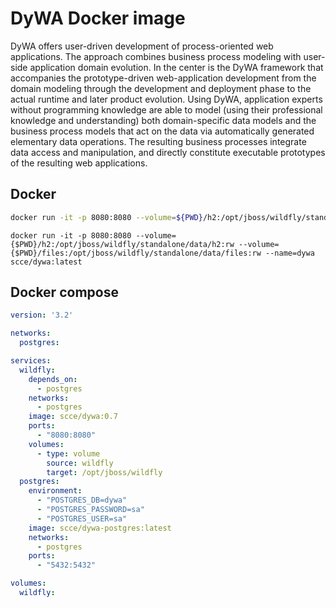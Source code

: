 # DyWA Docker image 

DyWA offers user-driven development of process-oriented web applications. The approach combines business process modeling with user-side application domain evolution. In the center is the DyWA framework that accompanies the prototype-driven web-application development from the domain modeling through the development and deployment phase to the actual runtime and later product evolution. Using DyWA, application experts without programming knowledge are able to model (using their professional knowledge and understanding) both domain-specific data models and the business process models that act on the data via automatically generated elementary data operations. The resulting business processes integrate data access and manipulation, and directly constitute executable prototypes of the resulting web applications.

## Docker

```bash
docker run -it -p 8080:8080 --volume=${PWD}/h2:/opt/jboss/wildfly/standalone/data/h2:rw --volume=${PWD}/files:/opt/jboss/wildfly/standalone/data/files:rw --name=dywa scce/dywa:latest
```
```fish
docker run -it -p 8080:8080 --volume={$PWD}/h2:/opt/jboss/wildfly/standalone/data/h2:rw --volume={$PWD}/files:/opt/jboss/wildfly/standalone/data/files:rw --name=dywa scce/dywa:latest
```

## Docker compose

```yml
version: '3.2'

networks:
  postgres:

services:
  wildfly:
    depends_on:
      - postgres
    networks:
      - postgres
    image: scce/dywa:0.7
    ports:
      - "8080:8080"
    volumes:
      - type: volume
        source: wildfly
        target: /opt/jboss/wildfly
  postgres:
    environment:
      - "POSTGRES_DB=dywa"
      - "POSTGRES_PASSWORD=sa"
      - "POSTGRES_USER=sa"
    image: scce/dywa-postgres:latest
    networks:
      - postgres
    ports:
      - "5432:5432"

volumes:
  wildfly:
```
